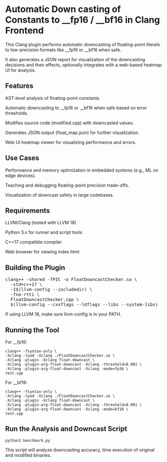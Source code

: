 # Automatic Down casting of Constants to __fp16 / __bf16 in Clang Frontend
This Clang plugin performs automatic downcasting of floating-point literals to low-precision formats like __fp16 or __bf16 when safe. 

It also generates a JSON report for visualization of the downcasting decisions and their effects, optionally integrates with a web-based heatmap UI for analysis.

## Features
AST-level analysis of floating-point constants.

Automatic downcasting to __fp16 or __bf16 when safe based on error thresholds.

Modifies source code (modified.cpp) with downcasted values.

Generates JSON output (float_map.json) for further visualization.

Web UI heatmap viewer for visualizing performance and errors.

## Use Cases
Performance and memory optimization in embedded systems (e.g., ML on edge devices).

Teaching and debugging floating-point precision trade-offs.

Visualization of downcast safety in large codebases.

## Requirements
LLVM/Clang (tested with LLVM 18)

Python 3.x for runner and script tools

C++17 compatible compiler

Web browser for viewing index.html

## Building the Plugin
<pre>clang++ -shared -fPIC -o FloatDowncastChecker.so \
  -std=c++17 \
  -I$(llvm-config --includedir) \
  -fno-rtti \
  FloatDowncastChecker.cpp \
  $(llvm-config --cxxflags --ldflags --libs --system-libs)</pre>
If using LLVM 18, make sure llvm-config is in your PATH.

## Running the Tool
  For __fp16:

    clang++ -fsyntax-only \
    -Xclang -load -Xclang ./FloatDowncastChecker.so \
    -Xclang -plugin -Xclang float-downcast \
    -Xclang -plugin-arg-float-downcast -Xclang -threshold=0.001 \
    -Xclang -plugin-arg-float-downcast -Xclang -mode=fp16 \
    test.cpp
    
  For __bf16:
    
    clang++ -fsyntax-only \
    -Xclang -load -Xclang ./FloatDowncastChecker.so \
    -Xclang -plugin -Xclang float-downcast \
    -Xclang -plugin-arg-float-downcast -Xclang -threshold=0.001 \
    -Xclang -plugin-arg-float-downcast -Xclang -mode=bf16 \
    test.cpp
  
## Run the Analysis and Downcast Script

    python3 benchmark.py
  This script will analyze downcasting accuracy, time execution of original and modified binaries.
